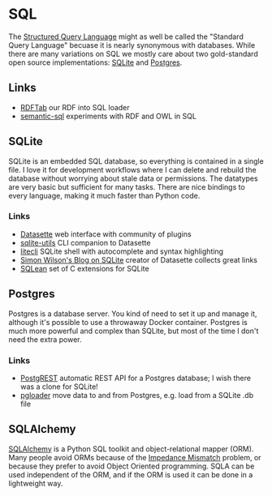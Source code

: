 # SQL

The [Structured Query Language](https://en.wikipedia.org/wiki/SQL)
might as well be called the "Standard Query Language"
becuase it is nearly synonymous with databases.
While there are many variations on SQL
we mostly care about two gold-standard open source implementations:
[SQLite](https://www.sqlite.org) and
[Postgres](https://www.postgresql.org).

## Links

- [RDFTab](https://github.com/ontodev/rdftab.rs)
  our RDF into SQL loader
- [semantic-sql](https://github.com/cmungall/semantic-sql)
  experiments with RDF and OWL in SQL

## SQLite

SQLite is an embedded SQL database,
so everything is contained in a single file.
I love it for development workflows
where I can delete and rebuild the database
without worrying about stale data or permissions.
The datatypes are very basic but sufficient for many tasks.
There are nice bindings to every language,
making it much faster than Python code.

### Links

- [Datasette](https://datasette.io)
  web interface with community of plugins
- [sqlite-utils](https://sqlite-utils.datasette.io)
  CLI companion to Datasette
- [litecli](https://litecli.com)
  SQLite shell with autocomplete and syntax highlighting
- [Simon Wilson's Blog on SQLite](https://simonwillison.net/tags/sqlite/)
  creator of Datasette collects great links
- [SQLean](https://github.com/nalgeon/sqlean)
  set of C extensions for SQLite

## Postgres

Postgres is a database server.
You kind of need to set it up and manage it,
although it's possible to use a throwaway Docker container.
Postgres is much more powerful and complex than SQLite,
but most of the time I don't need the extra power.

### Links

- [PostgREST](https://postgrest.org)
  automatic REST API for a Postgres database;
  I wish there was a clone for SQLite!
- [pgloader](https://pgloader.io)
  move data to and from Postgres,
  e.g. load from a SQLite .db file

## SQLAlchemy

[SQLAlchemy](https://www.sqlalchemy.org/) is a Python SQL toolkit and object-relational mapper (ORM).
Many people avoid ORMs because of the
[Impedance Mismatch](https://en.wikipedia.org/wiki/Object%E2%80%93relational_impedance_mismatch) problem,
or because they prefer to avoid Object Oriented programming.
SQLA can be used independent of the ORM,
and if the ORM is used it can be done in a lightweight way.
